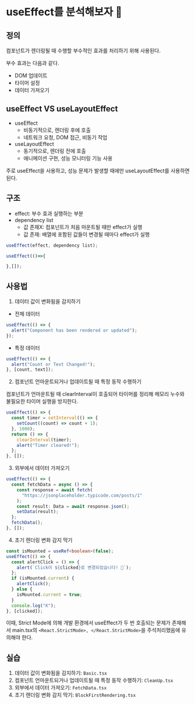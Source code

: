 # useEffect를 분석해보자 🎯

## 정의

컴포넌트가 렌더링될 때 수행할 부수적인 효과를 처리하기 위해 사용된다.

부수 효과는 다음과 같다.

- DOM 업데이트
- 타이머 설정
- 데이터 가져오기

## useEffect VS useLayoutEffect

- useEffect
  - 비동기적으로, 렌더링 후에 호출
  - 네트워크 요청, DOM 접근, 비동기 작업
- useLayoutEffect
  - 동기적으로, 렌더링 전에 호출
  - 애니메이션 구현, 성능 모니터링 기능 사용

주로 useEffect을 사용하고, 성능 문제가 발생할 때에만 useLayoutEffect를 사용하면 된다.

## 구조

- effect: 부수 효과 실행하는 부분
- dependency list
  - 값 존재X: 컴포넌트가 처음 마운트될 때만 effect가 실행
  - 값 존재: 배열에 포함된 값들이 변경될 때마다 effect가 실행

```ts
useEffect(effect, dependency list);

useEffect(()=>{

},[]);
```

## 사용법

1. 데이터 값이 변화됨을 감지하기

- 전체 데이터

```ts
useEffect(() => {
  alert("Component has been rendered or updated");
});
```

- 특정 데이터

```ts
useEffect(() => {
  alert("Count or Text Changed!");
}, [count, text]);
```

2. 컴포넌트 언마운트되거나 업데이트될 때 특정 동작 수행하기

컴포넌트가 언마운트될 때 clearInterval이 호출되어 타이머를 정리해 메모리 누수와 불필요한 타이머 실행을 방지한다.

```ts
useEffect(() => {
  const timer = setInterval(() => {
    setCount((count) => count + 1);
  }, 1000);
  return () => {
    clearInterval(timer);
    alert("Timer cleared!");
  };
}, []);
```

3. 외부에서 데이터 가져오기

```ts
useEffect(() => {
  const fetchData = async () => {
    const response = await fetch(
      "https://jsonplaceholder.typicode.com/posts/1"
    );
    const result: Data = await response.json();
    setData(result);
  };
  fetchData();
}, []);
```

4. 초기 렌더링 변화 감지 막기

```ts
const isMounted = useRef<boolean>(false);
useEffect(() => {
  const alertClick = () => {
    alert(`Click이 ${clicked}로 변경되었습니다! 🚀`);
  };
  if (isMounted.current) {
    alertClick();
  } else {
    isMounted.current = true;
  }
  console.log("K");
}, [clicked]);
```

이때, Strict Mode에 의해 개발 환경에서 useEffect가 두 번 호출되는 문제가 존재해서 main.tsx의 `<React.StrictMode>, </React.StrictMode>`을 주석처리했음에 유의해야 한다.

## 실습

1. 데이터 값이 변화됨을 감지하기: `Basic.tsx`
2. 컴포넌트 언마운트되거나 업데이트될 때 특정 동작 수행하기: `CleanUp.tsx`
3. 외부에서 데이터 가져오기: `FetchData.tsx`
4. 초기 렌더링 변화 감지 막기: `BlockFirstRendering.tsx`
